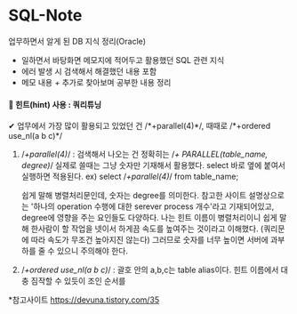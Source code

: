 # SQL-Note
업무하면서 알게 된 DB 지식 정리(Oracle) 


- 일하면서 바탕화면 메모지에 적어두고 활용했던 SQL 관련 지식
- 에러 발생 시 검색해서 해결했던 내용 포함
- 메모 내용 + 추가로 찾아보며 공부한 내용 정리


<h4>📌 힌트(hint) 사용 : 쿼리튜닝 </h4>
✔ 업무에서 가장 많이 활용되고 있었던 건 /*+parallel(4)*/, 때때로 /*+ordered use_nl(a b c)*/

 1)  /*+parallel(4)*/
    : 검색해서 나오는 건 정확히는 /*+ PARALLEL(table_name, degree)*/ 
      실제로 쓸때는 그냥 숫자만 기재해서 활용했다. select 바로 옆에 붙여서 실행하면 적용된다. 
         ex) select /*+parallel(4)*/ from table_name;
     
      쉽게 말해 병렬처리문인데, 숫자는 degree를 의미한다. 
      참고한 사이트 설명상으로는 '하나의 operation 수행에 대한 serever process 개수'라고 기재되어있고, degree에 영향을 주는 요인들도 다양하다. 
      나는 힌트 이름이 병렬처리이니 쉽게 말해 한사람이 할 작업을 넷이서 하게끔 속도를 높여주는 것이라고 이해했다. (쿼리문에 따라 속도가 무조건 높아지진 않는다) 
      그러므로 숫자를 너무 높이면 서버에 과부하를 줄 수 있으니 주의해야 한다. 
      
  
  2) /*+ordered use_nl(a b c)*/
    : 괄호 안의 a,b,c는 table alias이다. 힌트 이름에서 대충 짐작할 수 있듯이 조인 순서를



*참고사이트
      https://devuna.tistory.com/35
